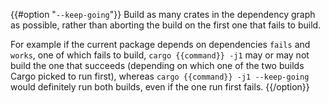 {{#option "`--keep-going`"}}
Build as many crates in the dependency graph as possible, rather than aborting
the build on the first one that fails to build.

For example if the current package depends on dependencies `fails` and `works`,
one of which fails to build, `cargo {{command}} -j1` may or may not build the
one that succeeds (depending on which one of the two builds Cargo picked to run
first), whereas `cargo {{command}} -j1 --keep-going` would definitely run both
builds, even if the one run first fails.
{{/option}}
